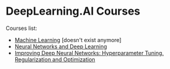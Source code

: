 # DeepLearning.AI Courses
Courses list:
- [Machine Learning](https://www.coursera.org/learn/machine-learning-course/) [doesn't exist anymore]
- [Neural Networks and Deep Learning](https://www.coursera.org/learn/neural-networks-deep-learning/)
- [Improving Deep Neural Networks: Hyperparameter Tuning, Regularization and Optimization](https://www.coursera.org/learn/deep-neural-network/)

